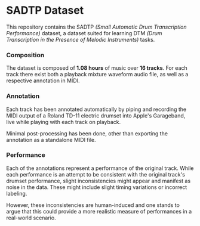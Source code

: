# SADTP Dataset

This repository contains the SADTP *(Small Automatic Drum Transcription Performance)* dataset, a dataset suited for learning DTM *(Drum Transcription in the Presence of Melodic Instruments)* tasks.

### Composition

The dataset is composed of **1.08 hours** of music over **16 tracks**.
For each track there exist both a playback mixture waveform audio file, as well as a respective annotation in MIDI.

### Annotation

Each track has been annotated automatically by piping and recording the MIDI output of a Roland TD-11 electric drumset into Apple's Garageband, live while playing with each track on playback.

Minimal post-processing has been done, other than exporting the annotation as a standalone MIDI file.

### Performance

Each of the annotations represent a performance of the original track. While each performance is an attempt to be consistent with the original track's drumset performance, slight inconsistencies might appear and manifest as noise in the data. These might include slight timing variations or incorrect labeling.

However, these inconsistencies are human-induced and one stands to argue that this could provide a more realistic measure of performances in a real-world scenario.